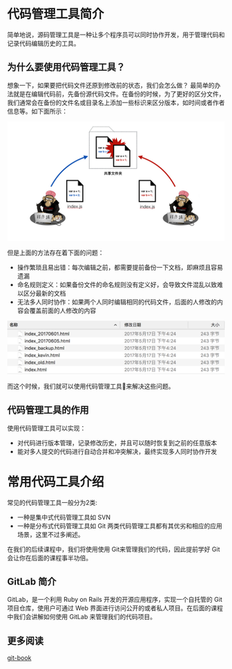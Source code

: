# 代码管理工具简介
简单地说，源码管理工具是一种让多个程序员可以同时协作开发，用于管理代码和记录代码编辑历史的工具。

## 为什么要使用代码管理工具？
想象一下，如果要把代码文件还原到修改前的状态，我们会怎么做？
最简单的办法就是在编辑代码前，先备份源代码文件。在备份的时候，为了更好的区分文件，我们通常会在备份的文件名或目录名上添加一些标识来区分版本，如时间或者作者信息等。如下面所示：

![示例图](./static/img/gitlab-1.png)

但是上面的方法存在着下面的问题：

* 操作繁琐且易出错：每次编辑之前，都需要提前备份一下文档，即麻烦且容易遗漏
* 命名规则定义：如果备份文件的命名规则没有定义好，会导致文件混乱以致难以区分最新的文档
* 无法多人同时协作：如果两个人同时编辑相同的代码文件，后面的人修改的内容会覆盖前面的人修改的内容

![示例图](./static/img/gitlab-file.png)

而这个时候，我们就可以使用代码管理工具来解决这些问题。

## 代码管理工具的作用
使用代码管理工具可以实现：

* 对代码进行版本管理，记录修改历史，并且可以随时恢复到之前的任意版本
* 能对多人提交的代码进行自动合并和冲突解决，最终实现多人同时协作开发

# 常用代码工具介绍
常见的代码管理工具一般分为2类:

* 一种是集中式代码管理工具如 SVN
* 一种是分布式代码管理工具如 Git
两类代码管理工具都有其优劣和相应的应用场景，这里不过多阐述。

在我们的后续课程中，我们将使用使用 Git来管理我们的代码，因此提前学好 Git 会让你在后面的课程事半功倍。

## GitLab 简介
GitLab，是一个利用 Ruby on Rails 开发的开源应用程序，实现一个自托管的 Git 项目仓库，使用户可通过 Web 界面进行访问公开的或者私人项目。在后面的课程中我们会讲解如何使用 GitLab 来管理我们的代码项目。

## 更多阅读
[git-book](https://git-scm.com/book/zh/v2)